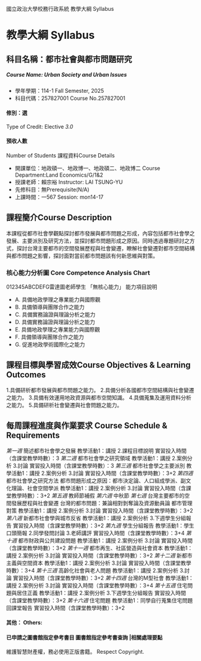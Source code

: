 國立政治大學校務行政系統 教學大綱 Syllabus
# 教學大綱 Syllabus
##  科目名稱：都市社會與都市問題研究 
#####  Course Name: Urban Society and Urban Issues
  * 學年學期：114-1 Fall Semester, 2025 
  * 科目代碼：257827001 Course No.257827001
#### 修別：選
Type of Credit: Elective 
_3.0_
#### 預收人數
Number of Students
課程資料Course Details
  * 開課單位：地政碩一、地政博一、地政碩二、地政博二 Course Department:Land Economics/G/1&2 
  * 授課老師：賴宗裕 Instructor: LAI TSUNG-YU 
  * 先修科目：無Prerequisite(N/A)
  * 上課時間：一567 Session: mon14-17
##  課程簡介Course Description
本課程從都市社會學觀點探討都市發展與都市問題之形成，內容包括都市社會學之發展、主要派別及研究方法，並探討都市問題形成之原因。同時透過專題研討之方式，探討台灣主要都市的空間發展歷程與社會變遷，瞭解社會變遷對都市空間結構與都市問題之影響，探討面對當前都市問題該有何新思維與對策。
###  核心能力分析圖 Core Competence Analysis Chart
012345ABCDEFG雷達圖老師學生
「無核心能力」 
能力項目說明
  * A. 具備地政學理之專業能力與國際觀
  * B. 具備領導與團隊合作之能力
  * C. 具備實務論證與理論分析之能力
  * D. 具備實務論證與理論分析之能力
  * E. 具備地政學理之專業能力與國際觀
  * F. 具備領導與團隊合作之能力
  * G. 促進地政學術國際化之能力
##  課程目標與學習成效Course Objectives & Learning Outcomes 
1.具備研析都市發展與都市問題之能力。
2.具備分析各國都市空間結構與社會變遷之能力。
3.具備有效運用地政資源與都市空間知識。
4.具備蒐集及運用資料分析之能力。
5.具備研析社會變遷與社會問題之能力。
##  每周課程進度與作業要求 Course Schedule & Requirements
_第一週_
簡述都市社會學之發展
教學活動1：講授 2.課程目標說明
實習投入時間（含課堂教學時數）：3
_第二週_
都市社會學之研究領域
教學活動1：講授 2.案例分析 3.討論
實習投入時間（含課堂教學時數）：3
_第三週_
都市社會學之主要派別
教學活動1：講授 2.案例分析 3.討論
實習投入時間（含課堂教學時數）：3+2
_第四週_
都市社會學之研究方法
都市問題形成之原因：都市決定論、人口組成學派、副文化理論、社會空間學派
教學活動1：講授 2.案例分析 3.討論
實習投入時間（含課堂教學時數）：3+2
_第五週_
教師節補假
_第六週_
中秋節
_第七週_
台灣主要都市的空間發展歷程與社會變遷
台灣的都市問題：兼論相對剝奪論及資源動員論
都市管理對策
教學活動1：講授 2.案例分析 3.討論
實習投入時間（含課堂教學時數）：3+2
_第八週_
新都市社會學與城市反省
教學活動1：講授 2.案例分析 3.下週學生分組報告
實習投入時間（含課堂教學時數）：3+2
_第九週_
學生分組報告
教學活動1：學生口頭簡報 2.同學發問討論 3.老師講評
實習投入時間（含課堂教學時數）：3+4
_第十週_
都市財政與公共建設問題
教學活動1：講授 2.案例分析 3.討論
實習投入時間（含課堂教學時數）：3+2
_第十一週_
都市再生、社區營造與社會資本
教學活動1：講授 2.案例分析 3.討論
實習投入時間（含課堂教學時數）：3+2
_第十二週_
新都市主義與空間資本
教學活動1：講授 2.案例分析 3.討論
實習投入時間（含課堂教學時數）：3+4
_第十三週_
高齡化社會與老人問題
教學活動1：講授 2.案例分析 3.討論
實習投入時間（含課堂教學時數）：3+2
_第十四週_
台灣的M型社會
教學活動1：講授 2.案例分析 3.討論
實習投入時間（含課堂教學時數）：3+4
_第十五週_
住宅問題與居住正義
教學活動1：講授 2.案例分析 3.下週學生分組報告
實習投入時間（含課堂教學時數）：3+2
_第十六週_
住宅問題
教學活動1：同學自行蒐集住宅問題回課堂報告
實習投入時間（含課堂教學時數）：3+2
####  其他： Others:
####  已申請之圖書館指定參考書目  圖書館指定參考書查詢 |相關處理要點
維護智慧財產權，務必使用正版書籍。 Respect Copyright.